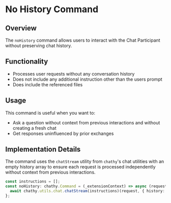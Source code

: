 # No History Command

## Overview
The `noHistory` command allows users to interact with the Chat Participant without preserving chat history.

## Functionality
- Processes user requests without any conversation history
- Does not include any additional instruction other than the users prompt
- Does include the referenced files

## Usage
This command is useful when you want to:
- Ask a question without context from previous interactions and without creating a fresh chat
- Get responses uninfluenced by prior exchanges

## Implementation Details
The command uses the `chatStream` utility from `chathy`'s chat utilities with an empty history array to ensure each request is processed independently without context from previous interactions.

```typescript
const instructions = [];
const noHistory: chathy.Command = (_extensionContext) => async (request, _context, stream, token) => {
  await chathy.utils.chat.chatStream(instructions)(request, { history: [] }, stream, token);
};
```